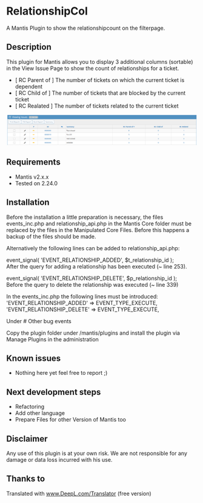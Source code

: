 # RelationshipCol
A Mantis Plugin to show the relationshipcount on the filterpage.
  
## Description ##   
This plugin for Mantis allows you to display 3 additional columns (sortable) in the View Issue Page to show the count of relationships for a ticket.  

* [ RC Parent of ] The number of tickets on which the current ticket is dependent  
* [ RC Child of ] The number of tickets that are blocked by the current ticket
* [ RC Realated ] The number of tickets related to the current ticket
  
![Screenshot of view issue page, slimmed down](https://github.com/Selonka/RelationshipCol/blob/main/blob/RelationCol.PNG)

## Requirements ##
* Mantis v2.x.x
* Tested on 2.24.0

## Installation ##

Before the installation a little preparation is necessary, the files events_inc.php and relationship_api.php in the Mantis Core folder must be replaced by the files in the Manipulated Core Files. Before this happens a backup of the files should be made.  

Alternatively the following lines can be added to relationship_api.php:  

event_signal( 'EVENT_RELATIONSHIP_ADDED', $t_relationship_id );  
After the query for adding a relationship has been executed (~ line 253).   
  
event_signal( 'EVENT_RELATIONSHIP_DELETE', $p_relationship_id );  
Before the query to delete the relationship was executed (~ line 339)  
  
In the events_inc.php the following lines must be introduced:  
	'EVENT_RELATIONSHIP_ADDED' => EVENT_TYPE_EXECUTE,  
	'EVENT_RELATIONSHIP_DELETE' => EVENT_TYPE_EXECUTE,  
  
Under # Other bug events  
  
Copy the plugin folder under /mantis/plugins and install the plugin via Manage Plugins in the administration
## Known issues ##
 * Nothing here yet feel free to report ;)

## Next development steps ##
 * Refactoring
 * Add other language
 * Prepare Files for other Version of Mantis too
## Disclaimer ##
Any use of this plugin is at your own risk. We are not responsible for any damage or data loss incurred with his use.

## Thanks to ##
Translated with www.DeepL.com/Translator (free version)